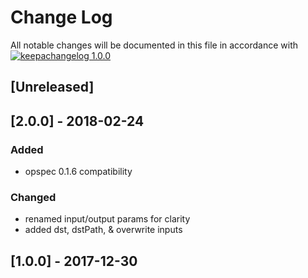 # Change Log

All notable changes will be documented in this file in accordance with
[![keepachangelog 1.0.0](https://img.shields.io/badge/keepachangelog-1.0.0-brightgreen.svg)](http://keepachangelog.com/en/1.0.0/)

## \[Unreleased]

## \[2.0.0] - 2018-02-24

### Added

- opspec 0.1.6 compatibility

### Changed
- renamed input/output params for clarity
- added dst, dstPath, & overwrite inputs

## \[1.0.0] - 2017-12-30